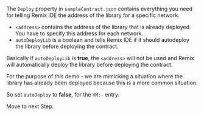 The `Deploy` property in `sampleContract.json` contains everything you need for telling Remix IDE the address of the library for a specific network.

 - `<address>` contains the address of the library that is already deployed. You have to specify this address for each network.
 - `autoDeployLib` is a boolean and tells Remix IDE if it should autodeploy the library before deploying the contract.

Basically if `autoDeployLib` is **true**, the `<address>` will not be used and Remix will automatically deploy the library before deploying the contract.

For the purpose of this demo - we are mimicking a situation where the library has already been deployed because this is a more common situation. 

So set `autoDeploy` to **false**, for the `VM:-` entry.

Move to next Step.
